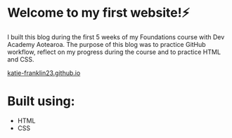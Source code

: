 # Welcome to my first website!⚡
I built this blog during the first 5 weeks of my Foundations course with Dev Academy Aotearoa. 
The purpose of this blog was to practice GitHub workflow, reflect on my progress during the course and to practice HTML and CSS.

[katie-franklin23.github.io](https://katie-franklin23.github.io)

# Built using:
- HTML
- CSS
